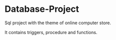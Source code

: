 # Database-Project

Sql project with the theme of online computer store.

It contains triggers, procedure and functions.

